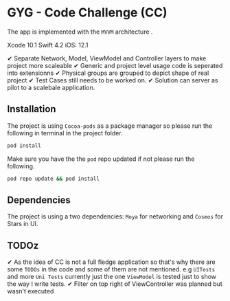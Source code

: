 # GYG - Code Challenge (CC)

The app is implemented with the `MVVM` architecture .

Xcode 10.1
Swift 4.2
iOS: 12.1

✔       Separate Network, Model, ViewModel and Controller layers to make project more scaleable
✔       Generic and project level usage code is seperated into extensionns
✔       Physical groups are grouped to depict shape of real  project
✔       Test Cases still needs to be worked on. 
✔       Solution can server as pilot to a scalebale application.


## Installation

The project is using `Cocoa-pods` as a package manager so please run the following in terminal in the project folder.

```bash
pod install
```

Make sure you have the the `pod` repo updated if not please run the following.

```bash
pod repo update && pod install
```


## Dependencies
The project is using a two dependencies:  `Moya` for networking and  `Cosmos`  for Stars in UI.


## TODOz

✔ As the idea of CC is not a full fledge application so that's why there are some `TODOs` in the code and some of them are not  mentioned. e.g `UITests` and more `Uni Tests` currently just the one `ViewModel` is tested just to show the way I write tests.
✔  Filter on top right of ViewController was planned but wasn't executed
